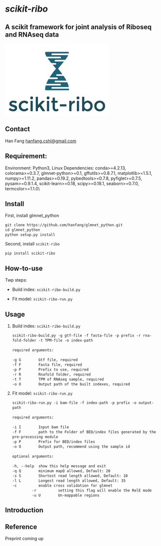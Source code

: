 # *scikit-ribo* 

A scikit framework for joint analysis of Riboseq and RNAseq data
--------

![logo](logo.png)

## Contact

Han Fang
hanfang.cshl@gmail.com

## Requirement: 
Environment: Python3, Linux
Dependencies:
conda>=4.2.13, colorama>=0.3.7, glmnet-python>=0.1, gffutils>=0.8.7.1, matplotlib>=1.5.1, numpy>=1.11.2, pandas>=0.19.2, pybedtools>=0.7.8, pyfiglet>=0.7.5, pysam>=0.9.1.4, scikit-learn>=0.18, scipy>=0.18.1, seaborn>=0.7.0, termcolor>=1.1.0\

## Install

First, install glmnet_python

    git clone https://github.com/hanfang/glmnet_python.git
    cd glmnet_python
    python setup.py install

Second, install `scikit-ribo`
    
    pip install scikit-ribo

## How-to-use

Twp steps:

- Build index: `scikit-ribo-build.py`

- Fit model:   `scikit-ribo-run.py`

## Usage

1. Build index: `scikit-ribo-build.py`


    ```
    scikit-ribo-build.py -g gtf-file -f fasta-file -p prefix -r rna-fold-folder -t TPM-file -o index-path

    required arguments:

    -g G        Gtf file, required
    -f F        Fasta file, required
    -p P        Prefix to use, required
    -r R        Rnafold folder, required
    -t T        TPM of RNAseq sample, required
    -o O        Output path of the built indexes, required
    ```


2. Fit model:  `scikit-ribo-run.py`

    ```
    scikit-ribo-run.py -i bam-file -f index-path -p prefix -o output-path

    required arguments:
    
    -i I        Input bam file
    -f F        path to the Folder of BED/index files generated by the pre-processing module
    -p P        Prefix for BED/index files
    -o O        Output path, recommend using the sample id

    optional arguments:    

    -h, --help  show this help message and exit
    -q Q        minimum mapQ allowed, Default: 20
    -s S        Shortest read length allowed, Default: 10
    -l L        Longest read length allowed, Default: 35
    -c          enable cross validation for glmnet
    	     -r          setting this flag will enable the RelE mode
    	     -u U        Un-mappable regions
    ```

## Introduction

## Reference

Preprint coming up
